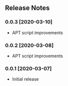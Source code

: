 ## Release Notes ##

### 0.0.3 [2020-03-10] ###

* APT script improvements

### 0.0.2 [2020-03-08] ###

* APT script improvements

### 0.0.1 [2020-03-07] ###

* Initial release
